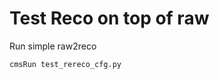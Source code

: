 Test Reco on top of raw
=========================

Run simple raw2reco

    cmsRun test_rereco_cfg.py




